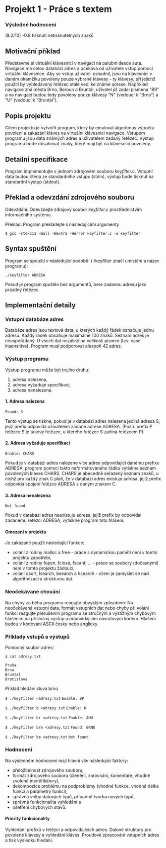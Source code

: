 # Projekt 1 - Práce s textem

### Výsledné hodnocení
(9.2/10) -0.8 tisknutí netisknutelných znaků

## Motivační příklad
Představme si virtuální klávesnici v navigaci na palubní desce auta. Navigace má celou databázi adres a očekává od uživatele vstup pomocí virtuální klávesnice. Aby se vstup uživateli usnadnil, jsou na klávesnici v daném okamžiku povoleny pouze vybrané klávesy - ty klávesy, při jejichž použití by vyhledávaný řetězec stále vedl ke známé adrese. Například navigace zná města Brno, Beroun a Bruntál, uživatel již zadal písmena "BR" a na navigaci budou tedy povoleny pouze klávesy "N" (vedoucí k "Brno") a "U" (vedoucí k "Bruntál").

## Popis projektu
Cílem projektu je vytvořit program, který by emuloval algoritmus výpočtu povolení a zakázání kláves na virtuální klávesnici navigace. Vstupem programu jsou data známých adres a uživatelem zadaný řetězec. Výstup programu bude obsahovat znaky, které mají být na klávesnici povoleny.

## Detailní specifikace
Program implementujte v jednom zdrojovém souboru *keyfilter.c*. Vstupní data budou čtena ze standardního vstupu (stdin), výstup bude tisknut na standardní výstup (stdout).

## Překlad a odevzdání zdrojového souboru
Odevzdání: Odevzdejte zdrojový soubor *keyfilter.c* prostřednictvím informačního systému.

Překlad: Program překládejte s následujícími argumenty

`$ gcc -std=c11 -Wall -Wextra -Werror keyfilter.c -o keyfilter`

## Syntax spuštění
Program se spouští v následující podobě: (./keyfilter značí umístění a název programu):

`./keyfilter ADRESA`

Pokud je program spuštěn bez argumentů, bere zadanou adresu jako prázdný řetězec.

## Implementační detaily
### Vstupní databáze adres
Databáze adres jsou textová data, u kterých každý řádek označuje jednu adresu. Každý řádek obsahuje maximálně 100 znaků. Seznam adres je neuspořádaný. U všech dat nezáleží na velikosti písmen (tzv. case insensitive). Program musí podporovat alespoň 42 adres.

### Výstup programu
Výstup programu může být trojího druhu:

1. adresa nalezena,
2. adresa vyžaduje specifikaci,
3. adresa nenalezena.

#### 1. Adresa nalezena

`Found: S`

Tento výstup se tiskne, pokud je v databázi adres nalezena jediná adresa S, jejíž prefix odpovídá uživatelem zadané adrese ADRESA. (Pozn. prefix P řetězce S je takový řetězec, u kterého řetězec S začíná řetězcem P).

#### 2. Adresa vyžaduje specifikaci

`Enable: CHARS`

Pokud je v databázi adres nalezeno více adres odpovídající danému prefixu ADRESA, program pomocí takto naformátovaného řádku vytiskne seznam povolených kláves CHARS. CHARS je abecedně seřazený seznam znaků, u nichž pro každý znak C platí, že v databázi adres existuje adresa, jejíž prefix odpovídá spojení řetězce ADRESA s daným znakem C.

#### 3. Adresa nenalezena

`Not found`

Pokud v databázi adres neexistuje adresa, jejíž prefix by odpovídal zadanému řetězci ADRESA, vytiskne program toto hlášení.

#### Omezení v projektu
Je zakázané použít následující funkce:

- volání z rodiny malloc a free - práce s dynamickou pamětí není v tomto projektu zapotřebí,
- volání z rodiny fopen, fclose, fscanf, ... - práce se soubory (dočasnými) není v tomto projektu žádoucí,
- volání qsort, lsearch, bsearch a hsearch - cílem je zamyslet se nad algoritmizací a strukturou dat.
### Neočekávané chování
Na chyby za běhu programu reagujte obvyklým způsobem: Na neočekávaná vstupní data, formát vstupních dat nebo chyby při volání funkcí reagujte přerušením programu se stručným a výstižným chybovým hlášením na příslušný výstup a odpovídajícím návratovým kódem. Hlášení budou v kódování ASCII česky nebo anglicky.

### Příklady vstupů a výstupů
Pomocný soubor adres:

`$ cat adresy.txt`
```txt
Praha
Brno
Bruntal
Bratislava
```
Příklad hledání slova brno

`$ ./keyfilter <adresy.txt`
`Enable: BP`

`$ ./keyfilter b <adresy.txt`
`Enable: R`

`$ ./keyfilter br <adresy.txt`
`Enable: ANU`

`$ ./keyfilter brn <adresy.txt`
`Found: BRNO`

`$ ./keyfilter be <adresy.txt`
`Not found`

### Hodnocení
Na výsledném hodnocení mají hlavní vliv následující faktory:
- přeložitelnost zdrojového souboru,
- formát zdrojového souboru (členění, zarovnání, komentáře, vhodně zvolené identifikátory),
- dekompozice problému na podproblémy (vhodné funkce, vhodná délka funkcí a parametry funkcí),
- správná volba datových typů, případně tvorba nových typů,
- správná funkcionalita vyhledání a
- ošetření chybových stavů.
#### Priority funkcionality
Vyhledání prefixů v řetězci a odpovídajících adres.
Datové struktury pro povolené klávesy a vyhledání kláves.
Proudové zpracování vstupních adres a tisk výsledku hledání.
